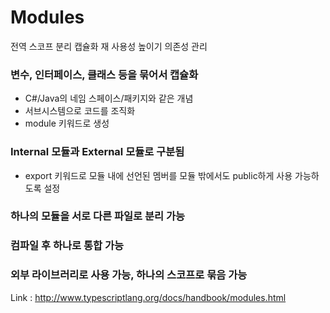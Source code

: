 # Modules
전역 스코프 분리
캡슐화
재 사용성 높이기
의존성 관리

### 변수, 인터페이스, 클래스 등을 묶어서 캡슐화
- C#/Java의 네임 스페이스/패키지와 같은 개념
- 서브시스템으로 코드를 조직화
- module 키워드로 생성

### Internal 모듈과 External 모듈로 구분됨
- export 키워드로 모듈 내에 선언된 멤버를 모듈 밖에서도 public하게 사용 가능하도록 설정

### 하나의 모듈을 서로 다른 파일로 분리 가능
### 컴파일 후 하나로 통합 가능
### 외부 라이브러리로 사용 가능, 하나의 스코프로 묶음 가능

Link : http://www.typescriptlang.org/docs/handbook/modules.html
